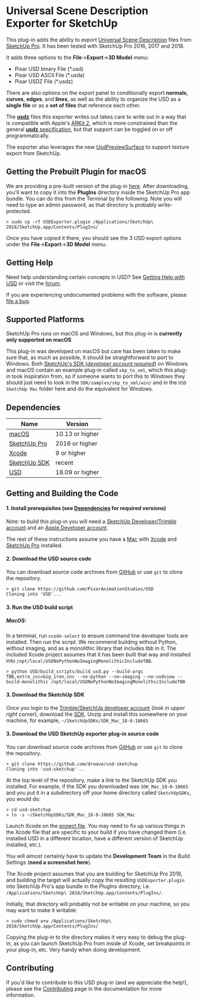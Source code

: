 Universal Scene Description Exporter for SketchUp
=================================================

This plug-in adds the ability to export [Universal Scene
Description](http://openusd.org/docs/index.html) files from [SketchUp
Pro](https://www.sketchup.com). It has been tested with SketchUp Pro 2016, 2017 and 2018.

It adds three options to the **File**->**Export**->**3D Model** menu:

- Pixar USD binary File (*.usd)
- Pixar USD ASCII File (*.usda)
- Pixar USDZ  File (*.usdz)

There are also options on the export panel to conditionally export
**normals**, **curves**, **edges**, and **lines**, as well as the ability to organize
the USD as a **single file** or as a **set of files** that reference each
other.

The [**usdz**](https://graphics.pixar.com/usd/docs/Usdz-File-Format-Specification.html) files this exporter writes out takes care to write out in a way that is compatible with Apple's [ARKit 2](https://developer.apple.com/arkit/), which is more constrained than the general  [**usdz** specification](https://graphics.pixar.com/usd/docs/Usdz-File-Format-Specification.html), but that support can be toggled on or off programmatically.

The exporter also leverages the new [UsdPreviewSurface](https://graphics.pixar.com/usd/docs/UsdPreviewSurface-Proposal.html) to support texture export from SketchUp.

Getting the Prebuilt Plugin for macOS
------------------------------

We are providing a pre-built version of the plug-in [here](https://github.com/drwave/usd-sketchup/blob/master/USDExporter.plugin.zip). After downloading, you'll want to copy it into the **PlugIns** directory inside the SketchUp Pro app bundle.  You can do this from the Terminal by the following. Note you will need to type an admin password, as that directory is probably write-protected.

```
> sudo cp -rf USDExporter.plugin /Applications/SketchUp\ 2018/SketchUp.app/Contents/PlugIns/
```
Once you have copied it there, you should see the 3 USD export options under the **File**->**Export**->**3D Model** menu.


Getting Help
------------

Need help understanding certain concepts in USD? See [Getting Help
with USD](http://openusd.org/docs/Getting-Help-with-USD.html) or visit
the [forum](https://groups.google.com/forum/#!forum/usd-interest).

If you are experiencing undocumented problems with the software, please 
[file a bug](https://github.com/drwave/usd-sketchup/issues/new).

Supported Platforms
-------------------

SketchUp Pro runs on macOS and Windows, but this plug-in is **currently
only supported on macOS**.

This plug-in was developed on macOS but care has been taken to make
sure that, as much as possible, it should be straightforward to port
to Windows. Both [SketchUp's SDK (*developer account required*)](https://extensions.sketchup.com/en/developer_center/sketchup_sdk) on Windows and macOS contain an
example plug-in called `skp_to_xml`, which this plug-in took
inspiration from, so if someone wants to port this to Windows they
should just need to look in the `SDK/samples/skp_to_xml/win/` and in
the `USD SketchUp Mac` folder here and do the equivalent for Windows.

Dependencies
------------

| Name | Version |
| ---- | ------- |
| [macOS](https://www.apple.com/mac/) | 10.13 or higher | 
| [SketchUp Pro](https://www.sketchup.com/download/all) | 2016 or higher | 
| [Xcode](https://developer.apple.com/xcode) | 9 or higher |
| [SketchUp SDK](https://extensions.sketchup.com/en/developer_center/sketchup_sdk) | recent|
| [USD](https://github.com/PixarAnimationStudios/USD) | 18.09 or higher |


Getting and Building the Code
-----------------------------


#### 1. Install prerequisites (see [Dependencies](#dependencies) for required versions)

Note: to build this plug-in you will need a [SketchUp Developer/Trimble account](https://developer.sketchup.com/en) and an [Apple Developer account](https://developer.apple.com/account/).

The rest of these instructions assume you have a [Mac](https://www.apple.com/mac/) with [Xcode](https://developer.apple.com/xcode) and [SketchUp Pro](https://www.sketchup.com/download/all) installed.

#### 2. Download the USD source code

You can download source code archives from [GitHub](https://www.github.com/PixarAnimationStudios/USD) or use ```git``` to clone the repository.

```
> git clone https://github.com/PixarAnimationStudios/USD
Cloning into 'USD'...
```

#### 3. Run the USD build script

##### MacOS:

In a terminal, run ```xcode-select``` to ensure command line developer tools are 
installed. Then run the script. We recommend building without Python, without imaging, and as a monolithic library that includes tbb in it. The included Xcode project assumes that it has been built that way and installed into ```/opt/local/USDNoPythonNoImagingMonolithicIncludeTBB```.

```
> python USD/build_scripts/build_usd.py --build-args TBB,extra_inc=big_iron.inc --no-python --no-imaging --no-usdview --build-monolithic /opt/local/USDNoPythonNoImagingMonolithicIncludeTBB
```

#### 3. Download the SketchUp SDK

Once you login to the [Trimble/SketchUp developer account](https://extensions.sketchup.com/en/developer_center/sketchup_sdk) (*look in upper right corner*), download the [SDK](https://extensions.sketchup.com/en/developer_center/sketchup_sdk). Unzip and install this somewhere on your machine, for example, ```~/SketchUpSDKs/SDK_Mac_18-0-18665```

#### 3. Download the USD SketchUp exporter plug-in source code

You can download source code archives from [GitHub](https://www.github.com/drwave/usd-sketchup) or use ```git``` to clone the repository.

```
> git clone https://github.com/drwave/usd-sketchup
Cloning into 'usd-sketchup'...
```
At the top level of the repository, make a link to the SketchUp SDK you installed. For example, if the SDK you downloaded was ```SDK_Mac_18-0-18665``` and you put it in a subdirectory off your home directory called ```SketchUpSDKs```, you would do:

```
> cd usd-sketchup
> ln -s ~/SketchUpSDKs/SDK_Mac_18-0-18665 SDK_Mac
```

Launch Xcode on the [project file](https://github.com/drwave/usd-sketchup/tree/master/usd-sketchup.xcodeproj). You may need to fix up various things in the Xcode file that are specific to your build if you have changed them (i.e. installed USD in a different location, have a different version of SketchUp installed, etc.).

You will almost certainly have to update the **Development Team** in the Build Settings (**need a screenshot here**).

The Xcode project assumes that you are building for SketchUp Pro 2018, and building the target will actually copy the resulting ```USDExporter.plugin``` into SketchUp Pro's app bundle in the PlugIns directory, i.e. ```/Applications/SketchUp\ 2018/SketchUp.app/Contents/PlugIns/```.

Initially, that directory will probably not be writable on your machine, so you may want to make it writable:

```
> sudo chmod a+w /Applications/SketchUp\ 2018/SketchUp.app/Contents/PlugIns/
```

Copying the plug-in to the directory makes it very easy to debug the plug-in, as you can launch SketchUp Pro from inside of Xcode, set breakpoints in your plug-in, etc. Very handy when doing development.


Contributing
------------

If you'd like to contribute to this USD plug-in (and we appreciate the help!), please see
the [Contributing](http://openusd.org/docs/Contributing-to-USD.html) page in the
documentation for more information.


